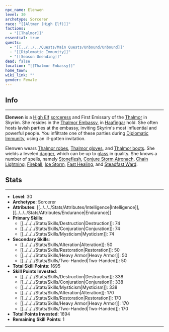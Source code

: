 ```yaml
---
npc_name: Elenwen
level: 30
archetype: Sorcerer
race: "[[Altmer (High Elf)]]"
factions:
  - "[[Thalmor]]"
essential: true
quests:
  - "[[../../../Quests/Main Quests/Unbound/Unbound]]"
  - "[[Diplomatic Immunity]]"
  - "[[Season Unending]]"
dead: false
location: "[[Thalmor Embassy]]"
home_town: 
wiki_link: ""
gender: Female
---
```

## Info
---
**Elenwen** is a [High Elf](https://en.uesp.net/wiki/Skyrim:High_Elf "Skyrim:High Elf") [sorceress](https://en.uesp.net/wiki/Skyrim:CombatSorcerer "Skyrim:CombatSorcerer") and First Emissary of the [Thalmor](https://en.uesp.net/wiki/Skyrim:Thalmor "Skyrim:Thalmor") in Skyrim. She resides in the [Thalmor Embassy](https://en.uesp.net/wiki/Skyrim:Thalmor_Embassy "Skyrim:Thalmor Embassy"), in [Haafingar](https://en.uesp.net/wiki/Skyrim:Haafingar "Skyrim:Haafingar") hold. She often hosts lavish parties at the embassy, inviting Skyrim's most influential and powerful people. You infiltrate one of these parties during [Diplomatic Immunity](https://en.uesp.net/wiki/Skyrim:Diplomatic_Immunity "Skyrim:Diplomatic Immunity"), using an ill-gotten invitation.

Elenwen wears [Thalmor robes](https://en.uesp.net/wiki/Skyrim:Thalmor_Robes "Skyrim:Thalmor Robes"), [Thalmor gloves](https://en.uesp.net/wiki/Skyrim:Thalmor_Gloves "Skyrim:Thalmor Gloves"), and [Thalmor boots](https://en.uesp.net/wiki/Skyrim:Thalmor_Boots "Skyrim:Thalmor Boots"). She wields a leveled [dagger](https://en.uesp.net/wiki/Skyrim:Dagger "Skyrim:Dagger"), which can be up to [glass](https://en.uesp.net/wiki/Skyrim:Glass_Dagger "Skyrim:Glass Dagger") in quality. She knows a number of spells, namely [Stoneflesh](https://en.uesp.net/wiki/Skyrim:Stoneflesh "Skyrim:Stoneflesh"), [Conjure Storm Atronach](https://en.uesp.net/wiki/Skyrim:Conjure_Storm_Atronach "Skyrim:Conjure Storm Atronach"), [Chain Lightning](https://en.uesp.net/wiki/Skyrim:Chain_Lightning "Skyrim:Chain Lightning"), [Fireball](https://en.uesp.net/wiki/Skyrim:Fireball "Skyrim:Fireball"), [Ice Storm](https://en.uesp.net/wiki/Skyrim:Ice_Storm "Skyrim:Ice Storm"), [Fast Healing](https://en.uesp.net/wiki/Skyrim:Fast_Healing "Skyrim:Fast Healing"), and [Steadfast Ward](https://en.uesp.net/wiki/Skyrim:Steadfast_Ward "Skyrim:Steadfast Ward").
## Stats
---
- **Level**: 30
- **Archetype**: Sorcerer
- **Attributes**: [[../../../Stats/Attributes/Intelligence|Intelligence]],[[../../../Stats/Attributes/Endurance|Endurance]]
- **Primary Skills**: 
  - [[../../../Stats/Skills/Destruction|Destruction]]: 74
  - [[../../../Stats/Skills/Conjuration|Conjuration]]: 74
  - [[../../../Stats/Skills/Mysticism|Mysticism]]: 74
- **Secondary Skills**: 
  - [[../../../Stats/Skills/Alteration|Alteration]]: 50
  - [[../../../Stats/Skills/Restoration|Restoration]]: 50
  - [[../../../Stats/Skills/Heavy Armor|Heavy Armor]]: 50
  - [[../../../Stats/Skills/Two-Handed|Two-Handed]]: 50
- **Total Skill Points**: 1695
- **Skill Points Invested**: 
  - [[../../../Stats/Skills/Destruction|Destruction]]: 338
  - [[../../../Stats/Skills/Conjuration|Conjuration]]: 338
  - [[../../../Stats/Skills/Mysticism|Mysticism]]: 338
  - [[../../../Stats/Skills/Alteration|Alteration]]: 170
  - [[../../../Stats/Skills/Restoration|Restoration]]: 170
  - [[../../../Stats/Skills/Heavy Armor|Heavy Armor]]: 170
  - [[../../../Stats/Skills/Two-Handed|Two-Handed]]: 170
- **Total Points Invested**: 1694
- **Remaining Skill Points**: 1
---